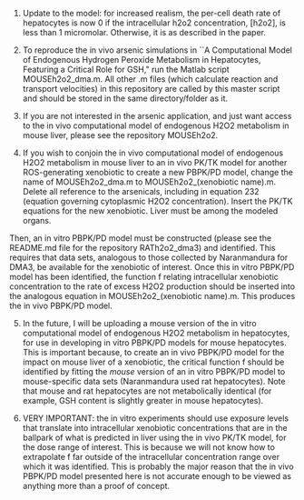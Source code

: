 1. Update to the model: for increased realism, the per-cell death rate of hepatocytes is now 0 if the intracellular h2o2 concentration, [h2o2], is less than 1 micromolar. Otherwise, it is as described in the paper.

2. To reproduce the in vivo arsenic simulations in ``A Computational Model of Endogenous Hydrogen Peroxide Metabolism in Hepatocytes, Featuring a Critical Role for GSH," run the Matlab script MOUSEh2o2_dma.m. All other .m files (which calculate reaction and transport velocities) in this repository are called by this master script and should be stored in the same directory/folder as it.

3. If you are not interested in the arsenic application, and just want access to the in vivo computational model of endogenous H2O2 metabolism in mouse liver, please see the repository MOUSEh2o2.

4. If you wish to conjoin the in vivo computational model of endogenous H2O2 metabolism in mouse liver to an in vivo PK/TK model for another ROS-generating xenobiotic to create a new PBPK/PD model, change the name of MOUSEh2o2_dma.m to MOUSEh2o2_(xenobiotic name).m. Delete all reference to the arsenicals, including in equation 232
(equation governing cytoplasmic H2O2 concentration). Insert the PK/TK equations for the new xenobiotic. Liver must be among the modeled organs.

Then, an in vitro PBPK/PD model must be constructed (please see the README.md file for the repository RATh2o2_dma3) and identified. This requires that data sets, analogous to those collected by Naranmandura for DMA3, be available for the xenobiotic of interest. Once this in vitro PBPK/PD model has been identified, the function f relating intracellular xenobiotic concentration to the rate of excess H2O2 production should be inserted into the analogous equation in MOUSEh2o2_(xenobiotic name).m. This produces the in vivo PBPK/PD model.

5. In the future, I will be uploading a mouse version of the in vitro computational model of endogenous H2O2 metabolism in hepatocytes, for use in developing in vitro
PBPK/PD models for mouse hepatocytes. This is important because, to create an in vivo PBPK/PD model for the impact on mouse liver of a xenobiotic, the critical function f should be identified by fitting the *mouse* version of an in vitro PBPK/PD model to mouse-specific data sets (Naranmandura used rat hepatocytes). Note that mouse and rat hepatocytes are not metabolically identical (for example, GSH content is slightly greater in mouse hepatocytes).

6. VERY IMPORTANT: the in vitro experiments should use exposure levels that translate into intracellular xenobiotic concentrations that are in the ballpark of what is
predicted in liver using the in vivo PK/TK model, for the dose range of interest. This is because we will not know how to extrapolate f far outside of the intracellular concentration range over which it was identified. This is probably the major reason that the in vivo PBPK/PD model presented here is not accurate enough to be viewed
as anything more than a proof of concept.  

